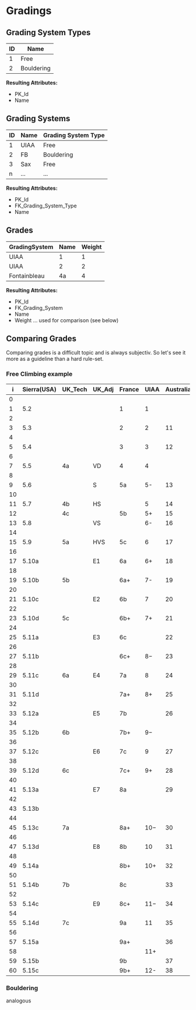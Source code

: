 # Gradings

## Grading System Types

| ID  | Name       |
| --- | ---------- |
| 1   | Free       |
| 2   | Bouldering |

**Resulting Attributes:**

- PK_Id
- Name

## Grading Systems

| ID  | Name | Grading System Type |
| --- | ---- | ------------------- |
| 1   | UIAA | Free                |
| 2   | FB   | Bouldering          |
| 3   | Sax  | Free                |
| n   | ...  | ...                 |

**Resulting Attributes:**

- PK_Id
- FK_Grading_System_Type
- Name

## Grades

| GradingSystem | Name | Weight |
| ------------- | ---- | ------ |
| UIAA          | 1    | 1      |
| UIAA          | 2    | 2      |
| Fontainbleau  | 4a   | 4      |

**Resulting Attributes:**

- PK_Id
- FK_Grading_System
- Name 
- Weight ... used for comparison (see below)

## Comparing Grades


Comparing grades is a difficult topic and is always subjectiv. So let's see it more as a guideline than a hard rule-set.

### Free Climbing example

| i   | Sierra(USA) | UK_Tech | UK_Adj | France | UIAA | Australia | Saxony | Skandinavia | Brasil |
| --- | ----------- | ------- | ------ | ------ | ---- | --------- | ------ | ----------- | ------ |
| 0   |             |         |        |        |      |           |        |             |        |
| 1   | 5.2         |         |        | 1      | 1    |           | I      |             | Isup   |
| 2   |             |         |        |        |      |           |        |             |        |
| 3   | 5.3         |         |        | 2      | 2    | 11        | II     |             | II     |
| 4   |             |         |        |        |      |           |        |             |        |
| 5   | 5.4         |         |        | 3      | 3    | 12        | III    |             | IIsup  |
| 6   |             |         |        |        |      |           |        |             |        |
| 7   | 5.5         | 4a      | VD     | 4      | 4    |           | IV     |             | III    |
| 8   |             |         |        |        |      |           |        |             |        |
| 9   | 5.6         |         | S      | 5a     | 5-   | 13        | V      | 5−          | IIIsup |
| 10  |             |         |        |        |      |           |        |             |        |
| 11  | 5.7         | 4b      | HS     |        | 5    | 14        | VI     | 5           | IV     |
| 12  |             | 4c      |        | 5b     | 5+   | 15        |        |             |        |
| 13  | 5.8         |         | VS     |        | 6-   | 16        | VIIa   | 5+          | IVsup  |
| 14  |             |         |        |        |      |           |        |             |        |
| 15  | 5.9         | 5a      | HVS    | 5c     | 6    | 17        | VIIb   |             | V      |
| 16  |             |         |        |        |      |           |        |             |        |
| 17  | 5.10a       |         | E1     | 6a     | 6+   | 18        | VIIc   | 6−          | Vsup   |
| 18  |             |         |        |        |      |           |        |             |        |
| 19  | 5.10b       | 5b      |        | 6a+    | 7-   | 19        | VIIIa  |             | VI     |
| 20  |             |         |        |        |      |           |        |             |        |
| 21  | 5.10c       |         | E2     | 6b     | 7    | 20        | VIIIb  | 6           |        |
| 22  |             |         |        |        |      |           |        |             |        |
| 23  | 5.10d       | 5c      |        | 6b+    | 7+   | 21        | VIIIc  |             | VIsup  |
| 24  |             |         |        |        |      |           |        |             |        |
| 25  | 5.11a       |         | E3     | 6c     |      | 22        |        | 6+          | VIIa   |
| 26  |             |         |        |        |      |           |        |             |        |
| 27  | 5.11b       |         |        | 6c+    | 8−   | 23        | IXa    |             |        |
| 28  |             |         |        |        |      |           |        |             |        |
| 29  | 5.11c       | 6a      | E4     | 7a     | 8    | 24        | IXb    | 7−          | VIIb   |
| 30  |             |         |        |        |      |           |        |             |        |
| 31  | 5.11d       |         |        | 7a+    | 8+   | 25        | IXc    | 7           | VIIc   |
| 32  |             |         |        |        |      |           |        |             |        |
| 33  | 5.12a       |         | E5     | 7b     |      | 26        |        | 7+          | VIIIa  |
| 34  |             |         |        |        |      |           |        |             |        |
| 35  | 5.12b       | 6b      |        | 7b+    | 9−   |           | Xa     | 8−          | VIIIb  |
| 36  |             |         |        |        |      |           |        |             |        |
| 37  | 5.12c       |         | E6     | 7c     | 9    | 27        | Xb     | 8           | VIIIc  |
| 38  |             |         |        |        |      |           |        |             |        |
| 39  | 5.12d       | 6c      |        | 7c+    | 9+   | 28        | Xc     | 8+          | IXa    |
| 40  |             |         |        |        |      |           |        |             |        |
| 41  | 5.13a       |         | E7     | 8a     |      | 29        |        | 9−          | IXb    |
| 42  |             |         |        |        |      |           |        |             |        |
| 43  | 5.13b       |         |        |        |      |           |        | 9           | IXc    |
| 44  |             |         |        |        |      |           |        |             |        |
| 45  | 5.13c       | 7a      |        | 8a+    | 10−  | 30        | XIa    | 9+          | Xa     |
| 46  |             |         |        |        |      |           |        |             |        |
| 47  | 5.13d       |         | E8     | 8b     | 10   | 31        | XIb    | 10−         | Xb     |
| 48  |             |         |        |        |      |           |        |             |        |
| 49  | 5.14a       |         |        | 8b+    | 10+  | 32        | XIc    | 10          | Xc     |
| 50  |             |         |        |        |      |           |        |             |        |
| 51  | 5.14b       | 7b      |        | 8c     |      | 33        |        | 10+         | XIa    |
| 52  |             |         |        |        |      |           |        |             |        |
| 53  | 5.14c       |         | E9     | 8c+    | 11−  | 34        |        | 11−         | XIb    |
| 54  |             |         |        |        |      |           |        |             |        |
| 55  | 5.14d       | 7c      |        | 9a     | 11   | 35        |        | 11          | XIc    |
| 56  |             |         |        |        |      |           |        |             |        |
| 57  | 5.15a       |         |        | 9a+    |      | 36        |        | 11+         | XIIa   |
| 58  |             |         |        |        | 11+  |           |        |             |        |
| 59  | 5.15b       |         |        | 9b     |      | 37        |        |             | XIIb   |
| 60  | 5.15c       |         |        | 9b+    | 12-  | 38        |        |             | XIIc   |

### Bouldering

analogous